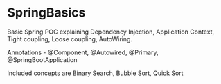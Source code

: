 # SpringBasics


Basic Spring POC explaining Dependency Injection, Application Context, Tight coupling, Loose coupling, AutoWiring.


Annotations - @Component, @Autowired, @Primary, @SpringBootApplication


Included concepts are Binary Search, Bubble Sort, Quick Sort
